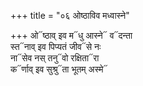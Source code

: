 +++
title = "०६ ओष्ठाविव मध्वास्ने"

+++
ओ᳓ष्ठाव् इव म᳓धु आस्ने᳓ व᳓दन्ता  
स्त᳓नाव् इव पिप्यतं जीव᳓से नः  
ना᳓सेव नस् तनु᳓वो रक्षिता᳓रा  
क᳓र्णाव् इव सुश्रु᳓ता भूतम् अस्मे᳓